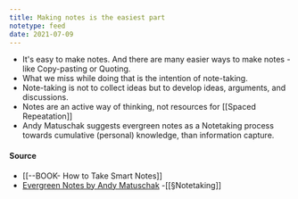 ```yaml
---
title: Making notes is the easiest part
notetype: feed
date: 2021-07-09
---
```


- It's easy to make notes. And there are many easier ways to make notes - like Copy-pasting or Quoting. 
- What we miss while doing that is the intention of note-taking. 
- Note-taking is not to collect ideas but to develop ideas, arguments, and discussions.
- Notes are an active way of thinking, not resources for [[Spaced Repeatation]]
- Andy Matuschak suggests evergreen notes as a Notetaking process towards cumulative (personal) knowledge, than information capture. 


#### Source
- [[--BOOK- How to Take Smart Notes]]
- [Evergreen Notes by Andy Matuschak](https://notes.andymatuschak.org/z4SDCZQeRo4xFEQ8H4qrSqd68ucpgE6LU155C) 
-[[§Notetaking]]